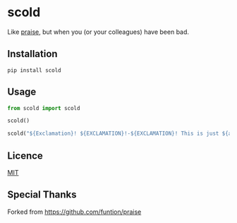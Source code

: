 # scold

Like [praise](https://github.com/funtion/praise), but when you (or your colleagues)
have been bad.

## Installation

```
pip install scold
```

## Usage

```python
from scold import scold

scold()

scold("${Exclamation}! ${EXCLAMATION}!-${EXCLAMATION}! This is just ${adjective}!")
```

## Licence

[MIT](https://opensource.org/licenses/MIT)

## Special Thanks

Forked from https://github.com/funtion/praise
